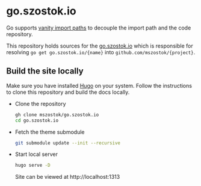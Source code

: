 # go.szostok.io

Go supports [vanity import paths](https://pkg.go.dev/cmd/go#hdr-Remote_import_paths) to decouple the import path and the code repository.

This repository holds sources for the [go.szostok.io](https://go.szostok.io) which is responsible for resolving `go get go.szostok.io/{name}` into `github.com/mszostok/{project}`.

## Build the site locally

Make sure you have installed [Hugo](https://gohugo.io) on your system. Follow the instructions to clone this repository and build the docs locally.

- Clone the repository

	```sh
	gh clone mszostok/go.szostok.io
	cd go.szostok.io
	```

- Fetch the theme submodule

	```sh
	git submodule update --init --recursive
	```

- Start local server

	```sh
	hugo serve -D
	```
	Site can be viewed at http://localhost:1313
